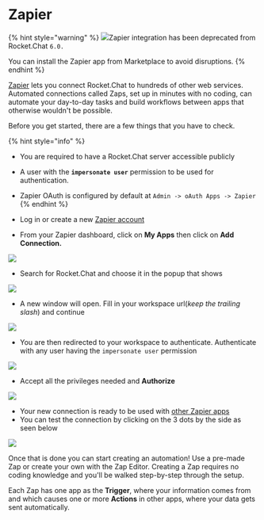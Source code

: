 # Zapier

{% hint style="warning" %}
![](<../../../../.gitbook/assets/Deprecated (1).png>)Zapier integration has been deprecated from Rocket.Chat `6.0.`

You can install the Zapier app from Marketplace to avoid disruptions.
{% endhint %}

[Zapier](https://zapier.com/zapbook/RocketChat/) lets you connect Rocket.Chat to hundreds of other web services. Automated connections called Zaps, set up in minutes with no coding, can automate your day-to-day tasks and build workflows between apps that otherwise wouldn't be possible.

Before you get started, there are a few things that you have to check.

{% hint style="info" %}
* You are required to have a Rocket.Chat server accessible publicly
* A user with the **`impersonate user`** permission to be used for authentication.
* Zapier OAuth is configured by default at `Admin -> oAuth Apps -> Zapier`
{% endhint %}

* Log in or create a new [Zapier account](https://zapier.com)
* From your Zapier dashboard, click on **My Apps** then click on **Add Connection.**

![](<../../../../.gitbook/assets/image (1221).png>)

* Search for Rocket.Chat and choose it in the popup that shows

![](<../../../../.gitbook/assets/image (69).png>)

* A new window will open. Fill in your workspace url(_keep the trailing slash_) and continue

![](<../../../../.gitbook/assets/image (1237).png>)

* You are then redirected to your workspace to authenticate. Authenticate with any user having the `impersonate user` permission

![](<../../../../.gitbook/assets/image (897).png>)

* Accept all the privileges needed and **Authorize**

![](<../../../../.gitbook/assets/image (793).png>)

* Your new connection is ready to be used with [other Zapier apps](https://zapier.com/apps/rocketchat/integrations)
* You can test the connection by clicking on the 3 dots by the side as seen below

![](<../../../../.gitbook/assets/image (120).png>)

Once that is done you can start creating an automation! Use a pre-made Zap or create your own with the Zap Editor. Creating a Zap requires no coding knowledge and you'll be walked step-by-step through the setup.

Each Zap has one app as the **Trigger**, where your information comes from and which causes one or more **Actions** in other apps, where your data gets sent automatically.
